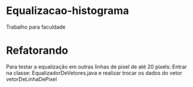 # Equalizacao-histograma
Trabalho para faculdade

# Refatorando
Para testar a equalização em outras linhas de pixel de até 20 pixels:
Entrar na classe: EqualizadorDeVetores.java e realizar trocar os dados do vetor vetorDeLinhaDePixel
